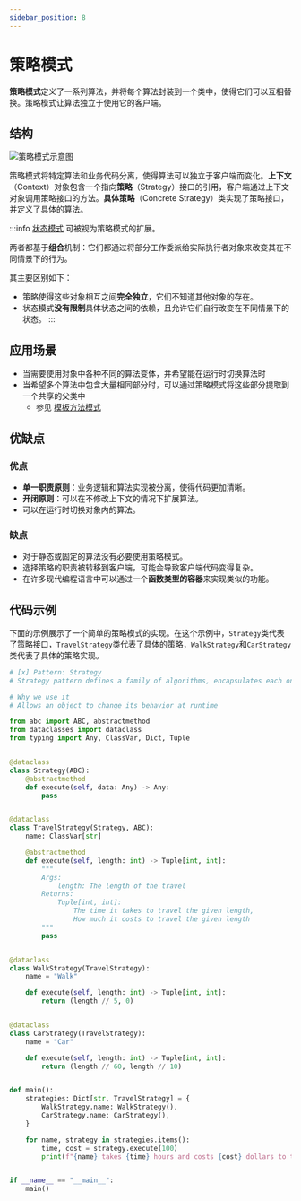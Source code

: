 ```yaml
---
sidebar_position: 8
---
```


# 策略模式
**策略模式**定义了一系列算法，并将每个算法封装到一个类中，使得它们可以互相替换。策略模式让算法独立于使用它的客户端。

## 结构

![策略模式示意图](https://refactoringguru.cn/images/patterns/diagrams/strategy/structure.png)

策略模式将特定算法和业务代码分离，使得算法可以独立于客户端而变化。**上下文**（Context）对象包含一个指向**策略**（Strategy）接口的引用，客户端通过上下文对象调用策略接口的方法。**具体策略**（Concrete Strategy）类实现了策略接口，并定义了具体的算法。

:::info
[状态模式](./state.md) 可被视为策略模式的扩展。

两者都基于**组合**机制：它们都通过将部分工作委派给实际执行者对象来改变其在不同情景下的行为。

其主要区别如下：
- 策略使得这些对象相互之间**完全独立**，它们不知道其他对象的存在。
- 状态模式**没有限制**具体状态之间的依赖，且允许它们自行改变在不同情景下的状态。
:::

## 应用场景

- 当需要使用对象中各种不同的算法变体，并希望能在运行时切换算法时
- 当希望多个算法中包含大量相同部分时，可以通过策略模式将这些部分提取到一个共享的父类中
  - 参见 [模板方法模式](./template-method.md)

## 优缺点
### 优点
- **单一职责原则**：业务逻辑和算法实现被分离，使得代码更加清晰。
- **开闭原则**：可以在不修改上下文的情况下扩展算法。
- 可以在运行时切换对象内的算法。

### 缺点
- 对于静态或固定的算法没有必要使用策略模式。
- 选择策略的职责被转移到客户端，可能会导致客户端代码变得复杂。
- 在许多现代编程语言中可以通过一个**函数类型的容器**来实现类似的功能。

## 代码示例

下面的示例展示了一个简单的策略模式的实现。在这个示例中，`Strategy`类代表了策略接口，`TravelStrategy`类代表了具体的策略，`WalkStrategy`和`CarStrategy`类代表了具体的策略实现。

```python livecodes console=full
# [x] Pattern: Strategy
# Strategy pattern defines a family of algorithms, encapsulates each one, and makes them interchangeable

# Why we use it
# Allows an object to change its behavior at runtime

from abc import ABC, abstractmethod
from dataclasses import dataclass
from typing import Any, ClassVar, Dict, Tuple


@dataclass
class Strategy(ABC):
    @abstractmethod
    def execute(self, data: Any) -> Any:
        pass


@dataclass
class TravelStrategy(Strategy, ABC):
    name: ClassVar[str]

    @abstractmethod
    def execute(self, length: int) -> Tuple[int, int]:
        """
        Args:
            length: The length of the travel
        Returns:
            Tuple[int, int]:
                The time it takes to travel the given length,
                How much it costs to travel the given length
        """
        pass


@dataclass
class WalkStrategy(TravelStrategy):
    name = "Walk"

    def execute(self, length: int) -> Tuple[int, int]:
        return (length // 5, 0)


@dataclass
class CarStrategy(TravelStrategy):
    name = "Car"

    def execute(self, length: int) -> Tuple[int, int]:
        return (length // 60, length // 10)


def main():
    strategies: Dict[str, TravelStrategy] = {
        WalkStrategy.name: WalkStrategy(),
        CarStrategy.name: CarStrategy(),
    }

    for name, strategy in strategies.items():
        time, cost = strategy.execute(100)
        print(f"{name} takes {time} hours and costs {cost} dollars to travel 100 miles")


if __name__ == "__main__":
    main()
```